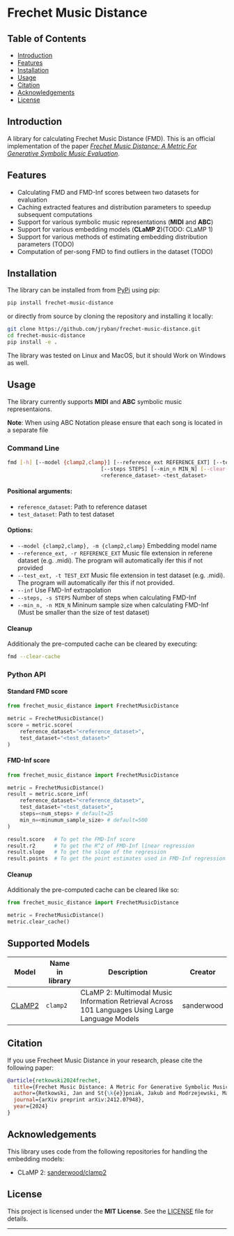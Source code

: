 # Frechet Music Distance

## Table of Contents
- [Introduction](#introduction)
- [Features](#features)
- [Installation](#installation)
- [Usage](#usage)
- [Citation](#citation)
- [Acknowledgements](#citation)
- [License](#license)


## Introduction
A library for calculating Frechet Music Distance (FMD). This is an official implementation of the paper [_Frechet Music Distance: A Metric For Generative Symbolic Music Evaluation_](https://www.arxiv.org/abs/2412.07948).


## Features
- Calculating FMD and FMD-Inf scores between two datasets for evaluation
- Caching extracted features and distribution parameters to speedup subsequent computations
- Support for various symbolic music representations (**MIDI** and **ABC**)
- Support for various embedding models (**CLaMP 2**)(TODO: CLaMP 1)
- Support for various methods of estimating embedding distribution parameters (TODO)
- Computation of per-song FMD to find outliers in the dataset (TODO)


## Installation

The library can be installed from from [PyPi]() using pip:
```bash
pip install frechet-music-distance
```

or directly from source by cloning the repository and installing it locally:
```bash
git clone https://github.com/jryban/frechet-music-distance.git
cd frechet-music-distance
pip install -e .
```

The library was tested on Linux and MacOS, but it should Work on Windows as well.


## Usage
The library currently supports **MIDI** and **ABC** symbolic music representaions.

**Note**: When using ABC Notation please ensure that each song is located in a separate file

### Command Line

```bash
fmd [-h] [--model {clamp2,clamp}] [--reference_ext REFERENCE_EXT] [--test_ext TEST_EXT] [--inf]
                              [--steps STEPS] [--min_n MIN_N] [--clear-cache]
                              <reference_dataset> <test_dataset>
```

#### Positional arguments:
  * `reference_dataset`:     Path to reference dataset
  * `test_dataset`:          Path to test dataset

#### Options:
  * `--model {clamp2,clamp}, -m {clamp2,clamp}`
                        Embedding model name
  * `--reference_ext, -r REFERENCE_EXT`
                        Music file extension in referene dataset (e.g. .midi). The program will automatically ifer this if not provided
  * `--test_ext, -t TEST_EXT`
                        Music file extension in test dataset (e.g. .midi). The program will automatically ifer this if not provided.
  * `--inf`                  Use FMD-Inf extrapolation
  * `--steps, -s STEPS`
                        Number of steps when calculating FMD-Inf
  * `--min_n, -n MIN_N`
                        Mininum sample size when calculating FMD-Inf (Must be smaller than the size of test dataset)

#### Cleanup
Additionaly the pre-computed cache can be cleared by executing:

```bash
fmd --clear-cache
```

### Python API

#### Standard FMD score
```python
from frechet_music_distance import FrechetMusicDistance

metric = FrechetMusicDistance()
score = metric.score(
    reference_dataset="<reference_dataset>",
    test_dataset="<test_dataset>"
)
```

#### FMD-Inf score
```python
from frechet_music_distance import FrechetMusicDistance

metric = FrechetMusicDistance()
result = metric.score_inf(
    reference_dataset="<reference_dataset>",
    test_dataset="<test_dataset>",
    steps=<num_steps> # default=25
    min_n=<minumum_sample_size> # default=500
)

result.score   # To get the FMD-Inf score
result.r2      # To get the R^2 of FMD-Inf linear regression
result.slope   # To get the slope of the regression
result.points  # To get the point estimates used in FMD-Inf regression

```

#### Cleanup
Additionaly the pre-computed cache can be cleared like so:

```python
from frechet_music_distance import FrechetMusicDistance

metric = FrechetMusicDistance()
metric.clear_cache()
```

## Supported Models

| Model | Name in library | Description | Creator |
| --- | --- | --- | --- |
| [CLaMP2](https://github.com/sanderwood/clamp2) | `clamp2` | CLaMP 2: Multimodal Music Information Retrieval Across 101 Languages Using Large Language Models | sanderwood |



## Citation

If you use Frecheet Music Distance in your research, please cite the following paper:

```bibtex
@article{retkowski2024frechet,
  title={Frechet Music Distance: A Metric For Generative Symbolic Music Evaluation},
  author={Retkowski, Jan and St{\k{e}}pniak, Jakub and Modrzejewski, Mateusz},
  journal={arXiv preprint arXiv:2412.07948},
  year={2024}
}
```

## Acknowledgements

This library uses code from the following repositories for handling the embedding models:
* CLaMP 2: [sanderwood/clamp2](https://github.com/sanderwood/clamp2)

## License
This project is licensed under the **MIT License**. See the [LICENSE](LICENSE.txt) file for details.

---